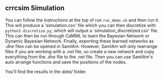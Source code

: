 crrcsim Simulation
------------------------
You can follow the instructions at the top of run `run_demo.sh` and then run
it. This will produce a 'simulation.csv' file which you can then discretize
with `python3 discretize.py`, which will output a
'simulation_discretized.csv' file. This can then be run through CaMML to
learn the Bayesian Network or Dynamic Bayesian Network. Finally, exporting
these learned networks as *.dne* files can be opened in SamIAm. However,
SamIAm will only rearrange files if you are working with a *.net* file, so
create a new network and copy everything from the *.dne* file to the .net file.
Then you can use SamIAm's auto arrange functions and save the positions of the
nodes.

You'll find the results in the *data/* folder.
